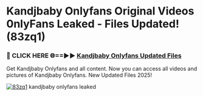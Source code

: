 # Kandjbaby Onlyfans Original Videos 0nlyFans Leaked - Files Updated! (83zq1)

<h3>🔴 CLICK HERE 🌐==►► <a href="https://tinyurl.com/4seja8ks" rel="nofollow">Kandjbaby Onlyfans Updated Files</a></h3>

Get Kandjbaby Onlyfans and all content. Now you can access all videos and pictures of Kandjbaby Onlyfans. New Updated Files 2025!

[![83zq1](https://i.imgur.com/EWjZXRe.gif)](https://tinyurl.com/4seja8ks)
kandjbaby onlyfans leaked